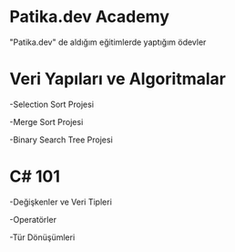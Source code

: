 # Patika.dev Academy
"Patika.dev" de aldığım eğitimlerde yaptığım ödevler

# Veri Yapıları ve Algoritmalar
-Selection Sort Projesi

-Merge Sort Projesi

-Binary Search Tree Projesi

# C# 101
-Değişkenler ve Veri Tipleri

-Operatörler

-Tür Dönüşümleri

